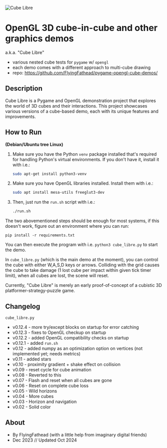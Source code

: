 ![Cube Libre](https://github.com/FlyingFathead/pygame-opengl-polygon-demos/raw/main/cube_libre.jpg)

# OpenGL 3D cube-in-cube and other graphics demos
a.k.a. "Cube Libre" 
- various nested cube tests for `pygame` w/ `opengl`
- each demo comes with a different approach to multi-cube drawing
- repo: https://github.com/FlyingFathead/pygame-opengl-cube-demos/

## Description

Cube Libre is a Pygame and OpenGL demonstration project that explores the world of 3D cubes and their interactions. This project showcases various versions of a cube-based demo, each with its unique features and improvements.

## How to Run

**(Debian/Ubuntu tree Linux)**

1. Make sure you have the Python `venv` package installed that's required for handling Python's virtual environments. If you don't have it, install it with i.e.:

    ```bash
    sudo apt-get install python3-venv
    ```

2. Make sure you have OpenGL libraries installed. Install them with i.e.:

    ```bash
    sudo apt install mesa-utils freeglut3-dev
    ```

2. Then, just run the `run.sh` script with i.e.:

    ```bash
    ./run.sh
    ```

The two abovementioned steps should be enough for most systems, if this doesn't work, figure out an environment where you can run:

    pip install -r requirements.txt

You can then execute the program with i.e. `python3 cube_libre.py` to start the demo. 

In `cube_libre.py` (which is the main demo at the moment), you can control the cube with either W,A,S,D keys or arrows. Colliding with the grid causes the cube to take damage (1 lost cube per impact within given tick timer limit), when all cubes are lost, the scene will reset. 

Currently, "Cube Libre" is merely an early proof-of-concept of a cubistic 3D platformer-strategy-puzzle game.

## Changelog
`cube_libre.py`
- v0.12.4 - more try/except blocks on startup for error catching
- v0.12.3 - fixes to OpenGL checkup on startup
- v0.12.2 - added OpenGL compatibility checks on startup
- v0.12.1 - added `run.sh`
- v0.12 - added numpy as an optimization option on vertices (not implemented yet; needs metrics)
- v0.11 - added stars
- v0.10 - proximity gradient + shake effect on collision
- v0.09 - reset cycle for cube animation
- v0.08 - Reverted to this
- v0.07 - Flash and reset when all cubes are gone
- v0.06 - Reset on complete cube loss
- v0.05 - Wild horizons
- v0.04 - More cubes
- v0.03 - Horizon and navigation
- v0.02 - Solid color

## About
- By FlyingFathead (with a little help from imaginary digital friends)
- Dec 2023 // Updated Oct 2024